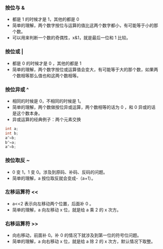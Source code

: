 ### 按位与 &
- 都是 1 的时候才是 1，其他的都是 0 
- 简单的理解，两个数字按位与运算的值比这两个数字都小，有可能等于小的那个数。
- 可以用来判断一个数的奇偶性，x&1，就是最后一位和 1 比较。

### 按位或 |
- 都是 0 的时候才是 0 ，其他的都是 1 
- 简单的理解，两个数字按位或运算值会变大，有可能等于大的那个数，如果两个数相等那么值也和这两个数相等。

### 按位异或 ^
- 相同的时候是 0，不相同的时候是 1。
- 简单的理解，两个数做按位异或运算，两个数相等的话为 0 ，和 0 异或的话是这个数本身。
- 异或运算的经典例子：两个元素交换

```java
int a;
int b;
a^=b;
b^=a;
a^=b;
```



### 按位取反 ~
- 0 变 1，1 变 0。涉及到原码、补码、反码的问题。
- 简单的理解，a 按位取反就会变成-（a+1）。


### 左移运算符 <<
- a<<2 表示向左移动两个位置，后面补 0 。
- 简单的理解，a 向左移动 x 位，就是给 a 乘 2 的 x 次方。


### 右移运算符 >>
- 向右移动，前面补 0。补 0 的情况下就涉及到第一位的符号位问题。
- 简单的理解，a 向右移动 x 位，就是给 a 除 2 的 x 次方，默认情况下取整。




